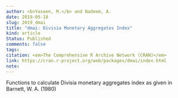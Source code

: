 ```yaml
---
author: <b>Yaseen, M.</b> and Nadeem, A.
date: 2019-05-18
slug: 2019_dmai
title: "dmai: Divisia Monetary Aggregates Index"
kind: article
Status: Published
comments: false
tags:
citation: <em>The Comprehensive R Archive Network (CRAN)</em>
link: https://cran.r-project.org/web/packages/dmai/index.html
note: 
---
```

Functions to calculate Divisia monetary aggregates index as given in Barnett, W. A. (1980)